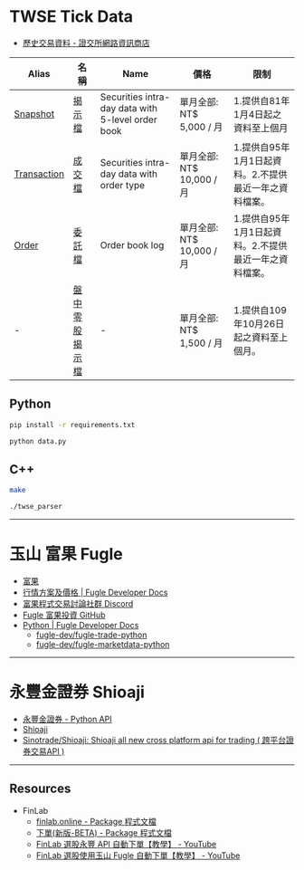 # TWSE Tick Data

- [歷史交易資料 - 證交所網路資訊商店](https://eshop.twse.com.tw/zh/category/main/7)

| Alias                      | 名稱                                                                                           | Name                                              | 價格                      | 限制                                                   |
| -------------------------- | ---------------------------------------------------------------------------------------------- | ------------------------------------------------- | ------------------------- | ------------------------------------------------------ |
| [Snapshot](snapshot)       | [揭示檔](https://eshop.twse.com.tw/zh/product/detail/0000000063afcda50163b1a5bc180006)         | Securities intra-day data with 5-level order book | 單月全部: NT$ 5,000 / 月  | 1.提供自81年1月4日起之資料至上個月                     |
| [Transaction](transaction) | [成交檔](https://eshop.twse.com.tw/zh/product/detail/0000000063ce6ab00163d860b694000a)         | Securities intra-day data with order type         | 單月全部: NT$ 10,000 / 月 | 1.提供自95年1月1日起資料。2.不提供最近一年之資料檔案。 |
| [Order](order)             | [委託檔](https://eshop.twse.com.tw/zh/product/detail/00000000639057100163905e1d7c0001)         | Order book log                                    | 單月全部: NT$ 10,000 / 月 | 1.提供自95年1月1日起資料。2.不提供最近一年之資料檔案。 |
| -                          | [盤中零股揭示檔](https://eshop.twse.com.tw/zh/product/detail/0000000080da7fa70182334eb932009d) | -                                                 | 單月全部: NT$ 1,500 / 月  | 1.提供自109年10月26日起之資料至上個月。                |

## Python

```bash
pip install -r requirements.txt

python data.py
```

## C++

```bash
make

./twse_parser
```

---

# 玉山 富果 Fugle

- [富果](https://www.fugle.tw/)
- [行情方案及價格 | Fugle Developer Docs](https://developer.fugle.tw/docs/pricing)
- [富果程式交易討論社群 Discord](https://discord.gg/sdGQ3v8mEv)
- [Fugle 富果投資 GitHub](https://github.com/fugle-dev)
- [Python | Fugle Developer Docs](https://developer.fugle.tw/docs/trading/reference/python)
  - [fugle-dev/fugle-trade-python](https://github.com/fugle-dev/fugle-trade-python)
  - [fugle-dev/fugle-marketdata-python](https://github.com/fugle-dev/fugle-marketdata-python)

---

# 永豐金證券 Shioaji

- [永豐金證券 - Python API](https://www.sinotrade.com.tw/ec/20191125/Main/index.aspx#pag1)
- [Shioaji](https://sinotrade.github.io/)
- [Sinotrade/Shioaji: Shioaji all new cross platform api for trading ( 跨平台證券交易API )](https://github.com/Sinotrade/Shioaji)

---

## Resources

- FinLab
  - [finlab.online - Package 程式文檔](https://doc.finlab.tw/reference/online/)
  - [下單(新版-BETA) - Package 程式文檔](https://doc.finlab.tw/details/order_api2/)
  - [FinLab 選股永豐 API 自動下單【教學】 - YouTube](https://www.youtube.com/watch?v=BDsVOI4cZNk)
  - [FinLab 選股使用玉山 Fugle 自動下單【教學】 - YouTube](https://www.youtube.com/watch?v=AAGcIgJAUVY)
